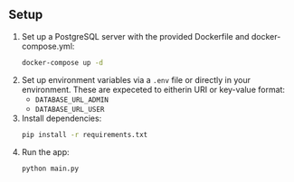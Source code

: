 ## Setup
1. Set up a PostgreSQL server with the provided Dockerfile and docker-compose.yml:
   ```bash
   docker-compose up -d
   ```    
2. Set up environment variables via a `.env` file or directly in your environment. These are expeceted to eitherin URI or key-value format:
   - `DATABASE_URL_ADMIN`
   - `DATABASE_URL_USER`
3. Install dependencies:
   ```bash
   pip install -r requirements.txt
   ```
4. Run the app:
   ```bash
   python main.py
   ```